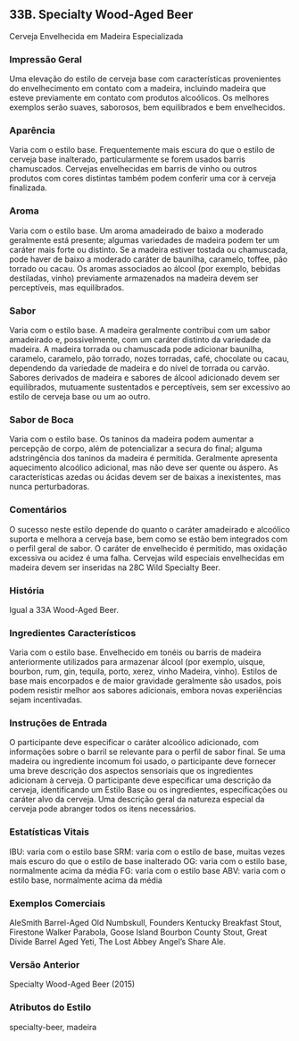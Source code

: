 ## 33B. Specialty Wood-Aged Beer
Cerveja Envelhecida em Madeira Especializada


### Impressão Geral

Uma elevação do estilo de cerveja base com características provenientes do envelhecimento em contato com a madeira, incluindo madeira que esteve previamente em contato com produtos alcoólicos. Os melhores exemplos serão suaves, saborosos, bem equilibrados e bem envelhecidos.

### Aparência

Varia com o estilo base. Frequentemente mais escura do que o estilo de cerveja base inalterado, particularmente se forem usados barris chamuscados. Cervejas envelhecidas em barris de vinho ou outros produtos com cores distintas também podem conferir uma cor à cerveja finalizada.

### Aroma

Varia com o estilo base. Um aroma amadeirado de baixo a moderado geralmente está presente; algumas variedades de madeira podem ter um caráter mais forte ou distinto. Se a madeira estiver tostada ou chamuscada, pode haver de baixo a moderado caráter de baunilha, caramelo, toffee, pão torrado ou cacau. Os aromas associados ao álcool (por exemplo, bebidas destiladas, vinho) previamente armazenados na madeira devem ser perceptíveis, mas equilibrados.

### Sabor

Varia com o estilo base. A madeira geralmente contribui com um sabor amadeirado e, possivelmente, com um caráter distinto da variedade da madeira. A madeira torrada ou chamuscada pode adicionar baunilha, caramelo, caramelo, pão torrado, nozes torradas, café, chocolate ou cacau, dependendo da variedade de madeira e do nível de torrada ou carvão. Sabores derivados de madeira e sabores de álcool adicionado devem ser equilibrados, mutuamente sustentados e perceptíveis, sem ser excessivo ao estilo de cerveja base ou um ao outro.

### Sabor de Boca

Varia com o estilo base. Os taninos da madeira podem aumentar a percepção de corpo, além de potencializar a secura do final; alguma adstringência dos taninos da madeira é permitida. Geralmente apresenta aquecimento alcoólico adicional, mas não deve ser quente ou áspero. As características azedas ou ácidas devem ser de baixas a inexistentes, mas nunca perturbadoras.

### Comentários

O sucesso neste estilo depende do quanto o caráter amadeirado e alcoólico suporta e melhora a cerveja base, bem como se estão bem integrados com o perfil geral de sabor. O caráter de envelhecido é permitido, mas oxidação excessiva ou acidez é uma falha. Cervejas wild especiais envelhecidas em madeira devem ser inseridas na 28C Wild Specialty Beer.

### História

Igual a 33A Wood-Aged Beer.

### Ingredientes Característicos

Varia com o estilo base. Envelhecido em tonéis ou barris de madeira anteriormente utilizados para armazenar álcool (por exemplo, uísque, bourbon, rum, gin, tequila, porto, xerez, vinho Madeira, vinho). Estilos de base mais encorpados e de maior gravidade geralmente são usados, pois podem resistir melhor aos sabores adicionais, embora novas experiências sejam incentivadas.

### Instruções de Entrada

O participante deve especificar o caráter alcoólico adicionado, com informações sobre o barril se relevante para o perfil de sabor final. Se uma madeira ou ingrediente incomum foi usado, o participante deve fornecer uma breve descrição dos aspectos sensoriais que os ingredientes adicionam à cerveja. O participante deve especificar uma descrição da cerveja, identificando um Estilo Base ou os ingredientes, especificações ou caráter alvo da cerveja. Uma descrição geral da natureza especial da cerveja pode abranger todos os itens necessários.

### Estatísticas Vitais

IBU: varia com o estilo base
SRM: varia com o estilo de base, muitas vezes mais escuro do que o estilo de base inalterado
OG: varia com o estilo base, normalmente acima da média
FG: varia com o estilo base
ABV: varia com o estilo base, normalmente acima da média

### Exemplos Comerciais

AleSmith Barrel-Aged Old Numbskull, Founders Kentucky Breakfast Stout, Firestone Walker Parabola, Goose Island Bourbon County Stout, Great Divide Barrel Aged Yeti, The Lost Abbey Angel’s Share Ale.

### Versão Anterior

Specialty Wood-Aged Beer (2015)

### Atributos do Estilo

specialty-beer, madeira